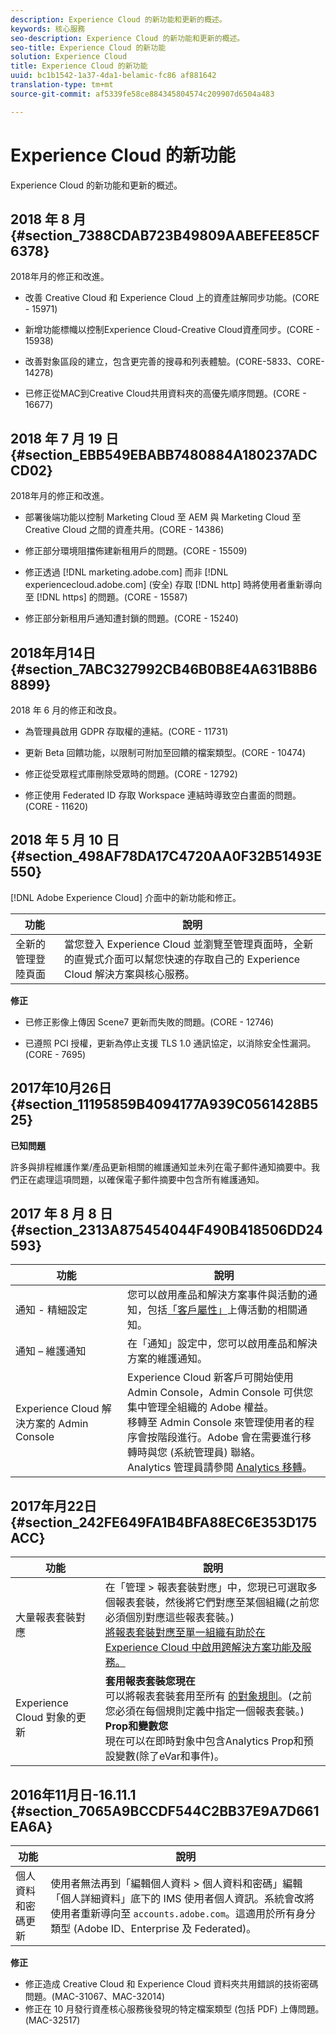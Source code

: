 ```yaml
---
description: Experience Cloud 的新功能和更新的概述。
keywords: 核心服務
seo-description: Experience Cloud 的新功能和更新的概述。
seo-title: Experience Cloud 的新功能
solution: Experience Cloud
title: Experience Cloud 的新功能
uuid: bc1b1542-1a37-4da1-belamic-fc86 af881642
translation-type: tm+mt
source-git-commit: af5339fe58ce884345804574c209907d6504a483

---
```



# Experience Cloud 的新功能

Experience Cloud 的新功能和更新的概述。

## 2018 年 8 月 {#section_7388CDAB723B49809AABEFEE85CF6378}

2018年月的修正和改進。

* 改善 Creative Cloud 和 Experience Cloud 上的資產註解同步功能。(CORE - 15971)

* 新增功能標幟以控制Experience Cloud-Creative Cloud資產同步。(CORE - 15938)

* 改善對象區段的建立，包含更完善的搜尋和列表體驗。(CORE-5833、CORE-14278)
* 已修正從MAC到Creative Cloud共用資料夾的高優先順序問題。(CORE - 16677)


## 2018 年 7 月 19 日 {#section_EBB549EBABB7480884A180237ADCCD02}

2018年月的修正和改進。

* 部署後端功能以控制 Marketing Cloud 至 AEM 與 Marketing Cloud 至 Creative Cloud 之間的資產共用。(CORE - 14386)

* 修正部分環境阻擋佈建新租用戶的問題。(CORE - 15509)

* 修正透過 [!DNL marketing.adobe.com] 而非 [!DNL experiencecloud.adobe.com] (安全) 存取 [!DNL http] 時將使用者重新導向至 [!DNL https] 的問題。(CORE - 15587)

* 修正部分新租用戶通知遭封鎖的問題。(CORE - 15240)


## 2018年月14日 {#section_7ABC327992CB46B0B8E4A631B8B68899}

2018 年 6 月的修正和改良。

* 為管理員啟用 GDPR 存取權的連結。(CORE - 11731)

* 更新 Beta 回饋功能，以限制可附加至回饋的檔案類型。(CORE - 10474)

* 修正從受眾程式庫刪除受眾時的問題。(CORE - 12792)

* 修正使用 Federated ID 存取 Workspace 連結時導致空白畫面的問題。(CORE - 11620)

## 2018 年 5 月 10 日 {#section_498AF78DA17C4720AA0F32B51493E550}

[!DNL Adobe Experience Cloud] 介面中的新功能和修正。

| 功能 | 說明 |
|--- |--- |
| 全新的管理登陸頁面 | 當您登入 Experience Cloud 並瀏覽至管理頁面時，全新的直覺式介面可以幫您快速的存取自己的 Experience Cloud 解決方案與核心服務。 |
**修正**

* 已修正影像上傳因 Scene7 更新而失敗的問題。(CORE - 12746)

* 已遵照 PCI 授權，更新為停止支援 TLS 1.0 通訊協定，以消除安全性漏洞。(CORE - 7695)


## 2017年10月26日 {#section_11195859B4094177A939C0561428B525}

**已知問題**

許多與排程維護作業/產品更新相關的維護通知並未列在電子郵件通知摘要中。我們正在處理這項問題，以確保電子郵件摘要中包含所有維護通知。

## 2017 年 8 月 8 日 {#section_2313A875454044F490B418506DD24593}

| 功能 | 說明 |
|--- |--- |
| 通知 - 精細設定 | 您可以啟用產品和解決方案事件與活動的通知，包括[「客戶屬性」](../attributes/attributes.md)上傳活動的相關通知。        |
| 通知 – 維護通知 | 在「通知」設定中，您可以啟用產品和解決方案的維護通知。 |
| Experience Cloud 解決方案的 Admin Console | Experience Cloud 新客戶可開始使用 Admin Console，Admin Console 可供您集中管理全組織的 Adobe 權益。<br>移轉至 Admin Console 來管理使用者的程序會按階段進行。Adobe 會在需要進行移轉時與您 (系統管理員) 聯絡。<br>Analytics 管理員請參閱 [Analytics 移轉](https://marketing.adobe.com/resources/help/en_US/experience-cloud/admin-console/analytics-migration/)。 |

## 2017年月22日 {#section_242FE649FA1B4BFA88EC6E353D175ACC}

| 功能 | 說明 |
|--- |--- |
| 大量報表套裝對應 | 在「管理 &gt; 報表套裝對應」中，您現已可選取多個報表套裝，然後將它們對應至某個組織(之前您必須個別對應這些報表套裝。)<br>[將報表套裝對應至單一組織有助於在 Experience Cloud 中啟用跨解決方案功能及服務。](../core-services/core-services.md) |
| Experience Cloud 對象的更新 | **套用報表套裝您現在**<br>可以將報表套裝套用至所有 [的對象規則](../audience-library/t-audience-create.md)。(之前您必須在每個規則定義中指定一個報表套裝。)<br>**Prop和變數您**<br>現在可以在即時對象中包含Analytics Prop和預設變數(除了eVar和事件)。 |

## 2016年11月日-16.11.1 {#section_7065A9BCCDF544C2BB37E9A7D661EA6A}

| 功能 | 說明 |
|--- |--- |
| 個人資料和密碼更新 | 使用者無法再到「編輯個人資料 &gt; 個人資料和密碼」編輯「個人詳細資料」底下的 IMS 使用者個人資訊。系統會改將使用者重新導向至 `accounts.adobe.com`。這適用於所有身分類型 (Adobe ID、Enterprise 及 Federated)。        |

**修正**

* 修正造成 Creative Cloud 和 Experience Cloud 資料夾共用錯誤的技術密碼問題。(MAC-31067、MAC-32014)
* 修正在 10 月發行資產核心服務後發現的特定檔案類型 (包括 PDF) 上傳問題。(MAC-32517)

